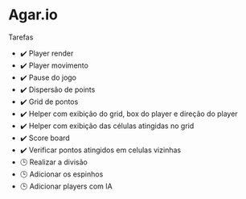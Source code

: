 # Agar.io

Tarefas

- :heavy_check_mark: Player render
- :heavy_check_mark: Player movimento
- :heavy_check_mark: Pause do jogo
- :heavy_check_mark: Dispersão de points
- :heavy_check_mark: Grid de pontos
- :heavy_check_mark: Helper com exibição do grid, box do player e direção do player
- :heavy_check_mark: Helper com exibição das células atingidas no grid
- :heavy_check_mark: Score board
- :heavy_check_mark: Verificar pontos atingidos em celulas vizinhas
- :clock3: Realizar a divisão
- :clock3: Adicionar os espinhos
- :clock3: Adicionar players com IA
